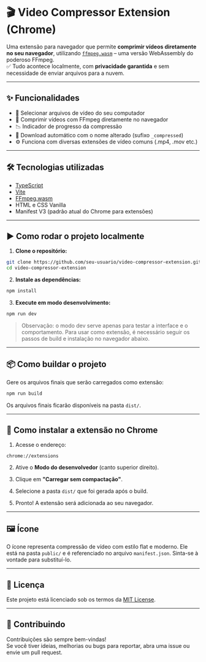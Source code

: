 # 🎬 Video Compressor Extension (Chrome)

Uma extensão para navegador que permite **comprimir vídeos diretamente no seu navegador**, utilizando [`ffmpeg.wasm`](https://github.com/ffmpegwasm/ffmpeg.wasm) – uma versão WebAssembly do poderoso FFmpeg.  
✅ Tudo acontece localmente, com **privacidade garantida** e sem necessidade de enviar arquivos para a nuvem.

---

## ✨ Funcionalidades

- 📁 Selecionar arquivos de vídeo do seu computador
- 🔧 Comprimir vídeos com FFmpeg diretamente no navegador
- 📉 Indicador de progresso da compressão
- 💾 Download automático com o nome alterado (sufixo `_compressed`)
- ⚙️ Funciona com diversas extensões de vídeo comuns (.mp4, .mov etc.)

---

## 🛠️ Tecnologias utilizadas

- [TypeScript](https://www.typescriptlang.org/)
- [Vite](https://vitejs.dev/)
- [FFmpeg.wasm](https://github.com/ffmpegwasm/ffmpeg.wasm)
- HTML e CSS Vanilla
- Manifest V3 (padrão atual do Chrome para extensões)

---

## ▶️ Como rodar o projeto localmente

1. **Clone o repositório:**

```bash
git clone https://github.com/seu-usuario/video-compressor-extension.git
cd video-compressor-extension
```

2. **Instale as dependências:**

```bash
npm install
```

3. **Execute em modo desenvolvimento:**

```bash
npm run dev
```

> Observação: o modo dev serve apenas para testar a interface e o comportamento. Para usar como extensão, é necessário seguir os passos de build e instalação no navegador abaixo.

---

## 📦 Como buildar o projeto

Gere os arquivos finais que serão carregados como extensão:

```bash
npm run build
```

Os arquivos finais ficarão disponíveis na pasta `dist/`.

---

## 🧩 Como instalar a extensão no Chrome

1. Acesse o endereço:

```
chrome://extensions
```

2. Ative o **Modo do desenvolvedor** (canto superior direito).

3. Clique em **"Carregar sem compactação"**.

4. Selecione a pasta `dist/` que foi gerada após o build.

5. Pronto! A extensão será adicionada ao seu navegador.

---

## 🖼️ Ícone

O ícone representa compressão de vídeo com estilo flat e moderno. Ele está na pasta `public/` e é referenciado no arquivo `manifest.json`. Sinta-se à vontade para substituí-lo.

---

## 📄 Licença

Este projeto está licenciado sob os termos da [MIT License](LICENSE).

---

## 🤝 Contribuindo

Contribuições são sempre bem-vindas!  
Se você tiver ideias, melhorias ou bugs para reportar, abra uma issue ou envie um pull request.
